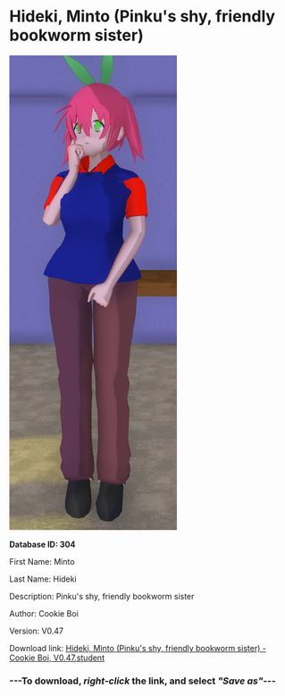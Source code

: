 # Hideki, Minto (Pinku's shy, friendly bookworm sister)

<img src="https://raw.githubusercontent.com/Arbiter1223/Daigaku-Gurashi-Custom-Students/master/Students/Files/Hideki%2C%20Minto%20(Pinku's%20shy%2C%20friendly%20bookworm%20sister).png" title="Hideki, Minto (Pinku's shy, friendly bookworm sister) - Cookie Boi, V0.47">

**Database ID: 304**

First Name: Minto

Last Name: Hideki

Description: Pinku's shy, friendly bookworm sister

Author: Cookie Boi

Version: V0.47

Download link: <a href="https://raw.githubusercontent.com/Arbiter1223/Daigaku-Gurashi-Custom-Students/master/Students/Files/Hideki%2C%20Minto%20(Pinku's%20shy%2C%20friendly%20bookworm%20sister)%20-%20Cookie%20Boi%2C%20V0.47.student">Hideki, Minto (Pinku's shy, friendly bookworm sister) - Cookie Boi, V0.47.student</a>

### ---**To download, _right-click_ the link, and select _"Save as"_**---
